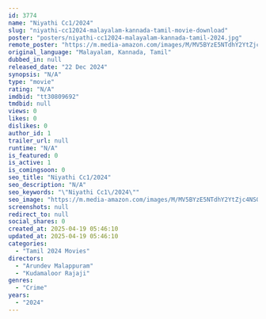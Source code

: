 ```yaml
---
id: 3774
name: "Niyathi Cc1/2024"
slug: "niyathi-cc12024-malayalam-kannada-tamil-movie-download"
poster: "posters/niyathi-cc12024-malayalam-kannada-tamil-2024.jpg"
remote_poster: "https://m.media-amazon.com/images/M/MV5BYzE5NTdhY2YtZjc4NS00ZjBiLTk4MDEtNWFlYTM0NGM4OGI5XkEyXkFqcGc@._V1_SX300.jpg"
original_language: "Malayalam, Kannada, Tamil"
dubbed_in: null
released_date: "22 Dec 2024"
synopsis: "N/A"
type: "movie"
rating: "N/A"
imdbid: "tt30809692"
tmdbid: null
views: 0
likes: 0
dislikes: 0
author_id: 1
trailer_url: null
runtime: "N/A"
is_featured: 0
is_active: 1
is_comingsoon: 0
seo_title: "Niyathi Cc1/2024"
seo_description: "N/A"
seo_keywords: "\"Niyathi Cc1\/2024\""
seo_image: "https://m.media-amazon.com/images/M/MV5BYzE5NTdhY2YtZjc4NS00ZjBiLTk4MDEtNWFlYTM0NGM4OGI5XkEyXkFqcGc@._V1_SX300.jpg"
screenshots: null
redirect_to: null
social_shares: 0
created_at: 2025-04-19 05:46:10
updated_at: 2025-04-19 05:46:10
categories:
  - "Tamil 2024 Movies"
directors:
  - "Arundev Malappuram"
  - "Kudamaloor Rajaji"
genres:
  - "Crime"
years:
  - "2024"
---
```

